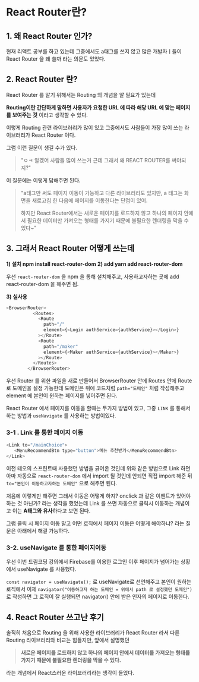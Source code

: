 React Router란?
===

## 1. 왜 React Router 인가?
현재 리액트 공부를 하고 있는데 그중에서도 a태그를 쓰지 않고 많은 개발자ㅣ들이 React Router 을 왜 쓸까 라는 의문도 있었다.

## 2. React Router 란?
React Router 를 알기 위해서는 Routing 의 개념을 알 필요가 있는데

 **Routing이란 간단하게 말하면 사용자가 요청한 URL 에 따라 해당 URL 에 맞는 페이지를 보여주는 것** 이라고 생각할 수 있다.

 이렇게 Routing 관련 라이브러리가 많이 있고 그중에서도 사람들이 가장 많이 쓰는 라이브러리가 React Router 이다. 


그럼 이런 질문이 생길 수가 있다.

> "ㅇㅋ 알겠어 사람들 많이 쓰는거 근데 그래서 왜 REACT ROUTER를 써야되지?"

이 질문에는 이렇게 답해주면 된다.

> "a태그만 써도 페이지 이동이 가능하고 다른 라이브러리도 있지만, a 태그는 화면을 새로고침 한 다음에 페이지를 이동한다는 단점이 있어.
>
> 하지만 React Router에서는 새로운 페이지를 로드하지 않고 하나의 페이지 안에서 필요한 데이터만 가져오는 형태를 가지기 때문에 불필요한 렌더링을 막을 수 있다~"

## 3. 그래서 React Router 어떻게 쓰는데

**1) 설치 npm install react-router-dom**
**2) add yarn add react-router-dom**

우선 `react-router-dom` 을 npm 을 통해 설치해주고, 사용하고자하는 곳에 add react-router-dom 을 해주면 됨.

**3) 실사용**
```js
<BrowserRouter>
          <Routes>
            <Route
              path="/"
              element={<Login authService={authService}></Login>}
            ></Route>
            <Route
              path="/maker"
              element={<Maker authService={authService}></Maker>}
            ></Route>
          </Routes>
        </BrowserRouter>
```
우선 Router 를 위한 파일을 새로 만들어서 BrowserRouter 안에 Routes 안에 Route로 도메인을 설정 가능한데 도메인은 위에 코드처럼 `path="도메인"` 처럼 작성해주고 element 에 본인이 윈하는 페이지를 넣어주면 된다.

React Router 에서 페이지를 이동을 할때는 두가지 방법이 있고, 그중 `LINK` 를 통해서 하는 방법과 `useNavigate` 를 사용하는 방법이있다.

### 3-1 . Link 를 통한 페이지 이동
```js
<Link to="/mainChoice">
   <MenuRecommendBtn type="button">메뉴 추천받기</MenuRecommendBtn>
</Link>
```
이전 테오의 스프린트때 사용했던 방법을 긁어온 것인데 위와 같은 방법으로 Link 하면 아마 자동으로 `react-router-dom` 에서 import 될 것인데 안되면 직접 import 해준 뒤 `to="본인이 이동하고자하는 도메인"` 으로 해주면 된다. 

처음에 이렇게만 해주면 그래서 이동은 어떻게 하지? onclick 과 같은 이벤트가 있어야하는 것 아닌가? 라는 생각을 했었는데 Link 를 쓰면 자동으로 클릭시 이동하는 개념이고 이는 **A태그와 유사**하다고 보면 된다.

그럼 클릭 시 페이지 이동 말고 어떤 로직에서 페이지 이동은 어떻게 해야하냐? 라는 질문은 아래에서 해결 가능하다.

### 3-2. useNavigate 를 통한 페이지이동
우선 이번 드림코딩 강의에서 Firebase를 이용한 로그인 이후 페이지가 넘어가는 상황에서 useNavigate 를 사용했다.

`const navigator = useNavigate();` 로 useNavigate로 선언해주고 본인이 원하는 로직에서 이제 `navigator("이동하고자 하는 도메인 = 위에서 path 로 설정했던 도메인")` 로 작성하면 그 로직이 잘 실행되면 navigator() 안에 받은 인자의 페이지로 이동한다. 

## 4. React Router 쓰고난 후기
솔직히 처음으로 Routing 을 위해 사용한 라이브러리가 React Router 라서 다른 Routing 라이브러리와 비교는 힘들지만, 앞에서 설명했던 

> **새로운 페이지를 로드하지 않고 하나의 페이지 안에서 데이터를 가져오는 형태를 가지기 때문에 불필요한 렌더링을 막을 수 있다.**

라는 개념에서 React스러운 라이브러리라는 생각이 들었다.